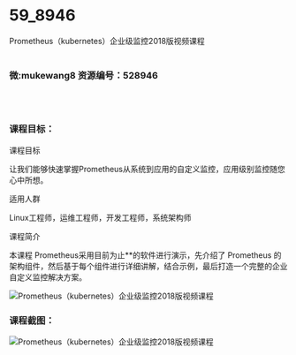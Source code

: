 # 59_8946
Prometheus（kubernetes）企业级监控2018版视频课程
<br/></br>
<h3>微:mukewang8 资源编号：528946</h3>
<br/></br>
<h3>课程目标：</h3>
<p>课程目标</p>
<p>让我们能够快速掌握Prometheus从系统到应用的自定义监控，应用级别监控随您心中所想。</p>
<p>适用人群</p>
<p>Linux工程师，运维工程师，开发工程师，系统架构师</p>
<p>课程简介</p>
<p>本课程 Prometheus采用目前为止**的软件进行演示，先介绍了 Prometheus 的架构组件，然后基于每个组件进行详细讲解，结合示例，最后打造一个完整的企业自定义监控解决方案。</p>
<p><img src="https://www.ko996.com/wp-content/uploads/img/2019/11/356-70-300x180.jpg" alt="Prometheus（kubernetes）企业级监控2018版视频课程"></p>
<h3>课程截图：</h3>
<p><img src="https://www.ko996.com/wp-content/uploads/img/2019/11/11111-14.jpg" alt="Prometheus（kubernetes）企业级监控2018版视频课程"></p>
